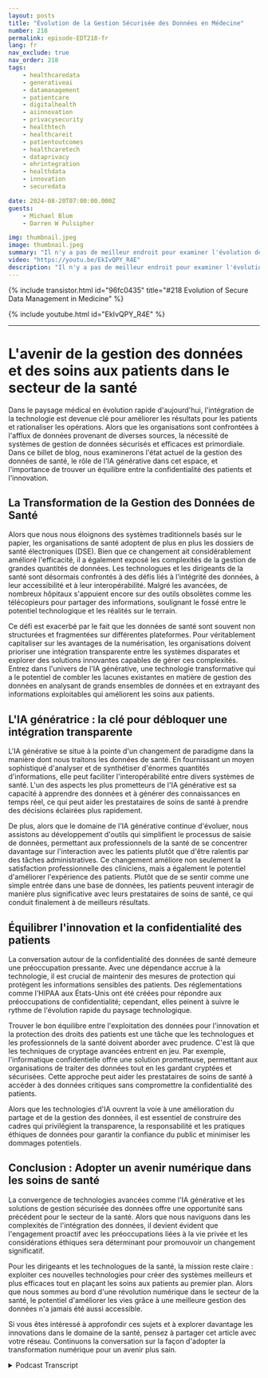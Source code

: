 ```yaml
---
layout: posts
title: "Évolution de la Gestion Sécurisée des Données en Médecine"
number: 218
permalink: episode-EDT218-fr
lang: fr
nav_exclude: true
nav_order: 218
tags:
    - healthcaredata
    - generativeai
    - datamanagement
    - patientcare
    - digitalhealth
    - aiinnovation
    - privacysecurity
    - healthtech
    - healthcareit
    - patientoutcomes
    - healthcaretech
    - dataprivacy
    - ehrintegration
    - healthdata
    - innovation
    - securedata

date: 2024-08-20T07:00:00.000Z
guests:
    - Michael Blum
    - Darren W Pulsipher

img: thumbnail.jpeg
image: thumbnail.jpeg
summary: "Il n'y a pas de meilleur endroit pour examiner l'évolution de la gestion des données et de la transformation numérique que le secteur de la santé, et il n'y a pas de meilleur invité que l'un des pionniers de la technologie de l'information en matière de santé, le Dr Michael Blum. Découvrez l'interview captivante avec Darren et Dr Michael Blum."
video: "https://youtu.be/EkIvQPY_R4E"
description: "Il n'y a pas de meilleur endroit pour examiner l'évolution de la gestion des données et de la transformation numérique que le secteur de la santé, et il n'y a pas de meilleur invité que l'un des pionniers de la technologie de l'information en matière de santé, le Dr Michael Blum. Découvrez l'interview captivante avec Darren et Dr Michael Blum."
---
```


<div>
{% include transistor.html id="96fc0435" title="#218 Evolution of Secure Data Management in Medicine" %}

{% include youtube.html id="EkIvQPY_R4E" %}
</div>

---

# L'avenir de la gestion des données et des soins aux patients dans le secteur de la santé

Dans le paysage médical en évolution rapide d'aujourd'hui, l'intégration de la technologie est devenue clé pour améliorer les résultats pour les patients et rationaliser les opérations. Alors que les organisations sont confrontées à l'afflux de données provenant de diverses sources, la nécessité de systèmes de gestion de données sécurisés et efficaces est primordiale. Dans ce billet de blog, nous examinerons l'état actuel de la gestion des données de santé, le rôle de l'IA générative dans cet espace, et l'importance de trouver un équilibre entre la confidentialité des patients et l'innovation.

## La Transformation de la Gestion des Données de Santé

Alors que nous nous éloignons des systèmes traditionnels basés sur le papier, les organisations de santé adoptent de plus en plus les dossiers de santé électroniques (DSE). Bien que ce changement ait considérablement amélioré l'efficacité, il a également exposé les complexités de la gestion de grandes quantités de données. Les technologues et les dirigeants de la santé sont désormais confrontés à des défis liés à l'intégrité des données, à leur accessibilité et à leur interopérabilité. Malgré les avancées, de nombreux hôpitaux s'appuient encore sur des outils obsolètes comme les télécopieurs pour partager des informations, soulignant le fossé entre le potentiel technologique et les réalités sur le terrain.

Ce défi est exacerbé par le fait que les données de santé sont souvent non structurées et fragmentées sur différentes plateformes. Pour véritablement capitaliser sur les avantages de la numérisation, les organisations doivent prioriser une intégration transparente entre les systèmes disparates et explorer des solutions innovantes capables de gérer ces complexités. Entrez dans l'univers de l'IA générative, une technologie transformative qui a le potentiel de combler les lacunes existantes en matière de gestion des données en analysant de grands ensembles de données et en extrayant des informations exploitables qui améliorent les soins aux patients.

## L'IA génératrice : la clé pour débloquer une intégration transparente

L'IA générative se situe à la pointe d'un changement de paradigme dans la manière dont nous traitons les données de santé. En fournissant un moyen sophistiqué d'analyser et de synthétiser d'énormes quantités d'informations, elle peut faciliter l'interopérabilité entre divers systèmes de santé. L'un des aspects les plus prometteurs de l'IA générative est sa capacité à apprendre des données et à générer des connaissances en temps réel, ce qui peut aider les prestataires de soins de santé à prendre des décisions éclairées plus rapidement.

De plus, alors que le domaine de l'IA générative continue d'évoluer, nous assistons au développement d'outils qui simplifient le processus de saisie de données, permettant aux professionnels de la santé de se concentrer davantage sur l'interaction avec les patients plutôt que d'être ralentis par des tâches administratives. Ce changement améliore non seulement la satisfaction professionnelle des cliniciens, mais a également le potentiel d'améliorer l'expérience des patients. Plutôt que de se sentir comme une simple entrée dans une base de données, les patients peuvent interagir de manière plus significative avec leurs prestataires de soins de santé, ce qui conduit finalement à de meilleurs résultats.

## Équilibrer l'innovation et la confidentialité des patients

La conversation autour de la confidentialité des données de santé demeure une préoccupation pressante. Avec une dépendance accrue à la technologie, il est crucial de maintenir des mesures de protection qui protègent les informations sensibles des patients. Des réglementations comme l'HIPAA aux États-Unis ont été créées pour répondre aux préoccupations de confidentialité; cependant, elles peinent à suivre le rythme de l'évolution rapide du paysage technologique.

Trouver le bon équilibre entre l'exploitation des données pour l'innovation et la protection des droits des patients est une tâche que les technologues et les professionnels de la santé doivent aborder avec prudence. C'est là que les techniques de cryptage avancées entrent en jeu. Par exemple, l'informatique confidentielle offre une solution prometteuse, permettant aux organisations de traiter des données tout en les gardant cryptées et sécurisées. Cette approche peut aider les prestataires de soins de santé à accéder à des données critiques sans compromettre la confidentialité des patients.

Alors que les technologies d'IA ouvrent la voie à une amélioration du partage et de la gestion des données, il est essentiel de construire des cadres qui privilégient la transparence, la responsabilité et les pratiques éthiques de données pour garantir la confiance du public et minimiser les dommages potentiels.

## Conclusion : Adopter un avenir numérique dans les soins de santé

La convergence de technologies avancées comme l'IA générative et les solutions de gestion sécurisée des données offre une opportunité sans précédent pour le secteur de la santé. Alors que nous naviguons dans les complexités de l'intégration des données, il devient évident que l'engagement proactif avec les préoccupations liées à la vie privée et les considérations éthiques sera déterminant pour promouvoir un changement significatif.

Pour les dirigeants et les technologues de la santé, la mission reste claire : exploiter ces nouvelles technologies pour créer des systèmes meilleurs et plus efficaces tout en plaçant les soins aux patients au premier plan. Alors que nous sommes au bord d'une révolution numérique dans le secteur de la santé, le potentiel d'améliorer les vies grâce à une meilleure gestion des données n'a jamais été aussi accessible.

Si vous êtes intéressé à approfondir ces sujets et à explorer davantage les innovations dans le domaine de la santé, pensez à partager cet article avec votre réseau. Continuons la conversation sur la façon d'adopter la transformation numérique pour un avenir plus sain.



<details>
<summary> Podcast Transcript </summary>

<p></p>

</details>

